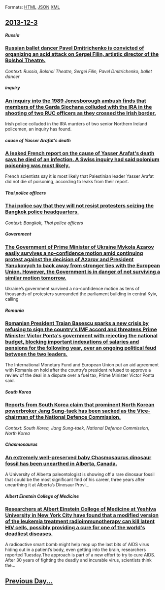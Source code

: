
Formats: [HTML](2013/12/3/index.html)  [JSON](2013/12/3/index.json)  [XML](2013/12/3/index.xml)  

## [2013-12-3](/news/2013/12/3/index.md)

##### Russia
### [Russian ballet dancer Pavel Dmitrichenko is convicted of organizing an acid attack on Sergei Filin, artistic director of the Bolshoi Theatre. ](/news/2013/12/3/russian-ballet-dancer-pavel-dmitrichenko-is-convicted-of-organizing-an-acid-attack-on-sergei-filin-artistic-director-of-the-bolshoi-theatre.md)
_Context: Russia, Bolshoi Theatre, Sergei Filin, Pavel Dmitrichenko, ballet dancer_

##### inquiry
### [An inquiry into the 1989 Jonesborough ambush finds that members of the Garda Siochana colluded with the IRA in the shooting of two RUC officers as they crossed the Irish border. ](/news/2013/12/3/an-inquiry-into-the-1989-jonesborough-ambush-finds-that-members-of-the-garda-saocha-na-colluded-with-the-ira-in-the-shooting-of-two-ruc-off.md)
Irish police colluded in the IRA murders of two senior Northern Ireland policemen, an inquiry has found.

##### cause of Yasser Arafat's death
### [A leaked French report on the cause of Yasser Arafat's death says he died of an infection. A Swiss inquiry had said polonium poisoning was most likely. ](/news/2013/12/3/a-leaked-french-report-on-the-cause-of-yasser-arafat-s-death-says-he-died-of-an-infection-a-swiss-inquiry-had-said-polonium-poisoning-was-m.md)
French scientists say it is most likely that Palestinian leader Yasser Arafat did not die of poisoning, according to leaks from their report.

##### Thai police officers
### [Thai police say that they will not resist protesters seizing the Bangkok police headquarters. ](/news/2013/12/3/thai-police-say-that-they-will-not-resist-protesters-seizing-the-bangkok-police-headquarters.md)
_Context: Bangkok, Thai police officers_

##### Government
### [The Government of Prime Minister of Ukraine Mykola Azarov easily survives a no-confidence motion amid continuing protest against the decision of Azarov and President Yanukovych to back away from stronger ties with the European Union. However, the Government is in danger of not surviving a similar motion tomorrow. ](/news/2013/12/3/the-government-of-prime-minister-of-ukraine-mykola-azarov-easily-survives-a-no-confidence-motion-amid-continuing-protest-against-the-decisio.md)
Ukraine’s government survived a no-confidence motion as tens of thousands of protesters surrounded the parliament building in central Kyiv, calling

##### Romania
### [Romanian President Traian Basescu sparks a new crisis by refusing to sign the country's IMF accord and threatens Prime Minister Victor Ponta's government with rejecting the national budget, blocking important indexations of salaries and pensions for the following year, over an ongoing political feud between the two leaders. ](/news/2013/12/3/romanian-president-traian-basescu-sparks-a-new-crisis-by-refusing-to-sign-the-country-s-imf-accord-and-threatens-prime-minister-victor-pont.md)
The International Monetary Fund and European Union put an aid agreement with Romania on hold after the country’s president refused to approve a review of the deal in a dispute over a fuel tax, Prime Minister Victor Ponta said.

##### South Korea
### [Reports from South Korea claim that prominent North Korean powerbroker Jang Sung-taek has been sacked as the Vice-chairman of the National Defence Commission. ](/news/2013/12/3/reports-from-south-korea-claim-that-prominent-north-korean-powerbroker-jang-sung-taek-has-been-sacked-as-the-vice-chairman-of-the-national-d.md)
_Context: South Korea, Jang Sung-taek, National Defence Commission, North Korea_

##### Chasmosaurus
### [An extremely well-preserved baby Chasmosaurus dinosaur fossil has been unearthed in Alberta, Canada. ](/news/2013/12/3/an-extremely-well-preserved-baby-chasmosaurus-dinosaur-fossil-has-been-unearthed-in-alberta-canada.md)
A University of Alberta paleontologist is showing off a rare dinosaur fossil that could be the most significant find of his career, three years after unearthing it at Alberta&#8217;s Dinosaur Provi…

##### Albert Einstein College of Medicine
### [Researchers at Albert Einstein College of Medicine at Yeshiva University in New York City have found that a modified version of the leukemia treatment radioimmunotherapy can kill latent HIV cells, possibly providing a cure for one of the world's deadliest diseases. ](/news/2013/12/3/researchers-at-albert-einstein-college-of-medicine-at-yeshiva-university-in-new-york-city-have-found-that-a-modified-version-of-the-leukemia.md)
A radioactive smart bomb might help mop up the last bits of AIDS virus hiding out in a patient’s body, even getting into the brain, researchers reported Tuesday.The approach is part of a new effort to try to cure AIDS. After 30 years of fighting the deadly and incurable virus, scientists think the...

## [Previous Day...](/news/2013/12/2/index.md)


